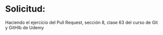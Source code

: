 # Solicitud:

Haciendo el ejercicio del Pull Request, sección 8, clase 63 del curso de Git y GitHIb de Udemy
